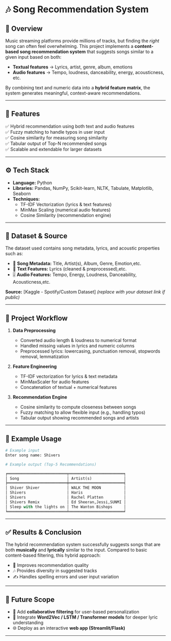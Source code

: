# 🎶 Song Recommendation System  

## 📌 Overview  
Music streaming platforms provide millions of tracks, but finding the *right* song can often feel overwhelming. This project implements a **content-based song recommendation system** that suggests songs similar to a given input based on both:  

- **Textual features** → Lyrics, artist, genre, album, emotions  
- **Audio features** → Tempo, loudness, danceability, energy, acousticness, etc.  

By combining text and numeric data into a **hybrid feature matrix**, the system generates meaningful, context-aware recommendations.  

---

## 🚀 Features  
✅ Hybrid recommendation using both text and audio features  
✅ Fuzzy matching to handle typos in user input  
✅ Cosine similarity for measuring song similarity  
✅ Tabular output of Top-N recommended songs  
✅ Scalable and extendable for larger datasets  

---

## ⚙️ Tech Stack  
- **Language:** Python  
- **Libraries:** Pandas, NumPy, Scikit-learn, NLTK, Tabulate, Matplotlib, Seaborn  
- **Techniques:**  
  - TF-IDF Vectorization (lyrics & text features)  
  - MinMax Scaling (numerical audio features)  
  - Cosine Similarity (recommendation engine)  

---

## 📂 Dataset & Source  
The dataset used contains song metadata, lyrics, and acoustic properties such as:  
- 🎵 **Song Metadata:** Title, Artist(s), Album, Genre, Emotion,etc.
- 🎼 **Text Features:** Lyrics (cleaned & preprocessed),etc.
- 🎚 **Audio Features:** Tempo, Energy, Loudness, Danceability, Acousticness,etc. 

**Source:** [Kaggle - Spotify/Custom Dataset] *(replace with your dataset link if public)*  

---

## 📑 Project Workflow  
1. **Data Preprocessing**  
   - Converted audio length & loudness to numerical format  
   - Handled missing values in lyrics and numeric columns  
   - Preprocessed lyrics: lowercasing, punctuation removal, stopwords removal, lemmatization  

2. **Feature Engineering**  
   - TF-IDF vectorization for lyrics & text metadata  
   - MinMaxScaler for audio features  
   - Concatenation of textual + numerical features  

3. **Recommendation Engine**  
   - Cosine similarity to compute closeness between songs  
   - Fuzzy matching to allow flexible input (e.g., handling typos)  
   - Tabular output showing recommended songs and artists  

---

## 🎵 Example Usage  

```python
# Example input
Enter song name: Shivers

# Example output (Top-5 Recommendations)

╒══════════════════════════╤════════════════════════╕
│ Song                     │ Artist(s)              │
╞══════════════════════════╪════════════════════════╡
│ Shiver Shiver            │ WALK THE MOON          │
│ Shivers                  │ Haris                  │
│ Shivers                  │ Rachel Platten         │
│ Shivers Remix            │ Ed Sheeran,Jessi,SUNMI │
│ Sleep with the lights on │ The Wanton Bishops     │
╘══════════════════════════╧════════════════════════╛
```

---

## ✅ Results & Conclusion  

The hybrid recommendation system successfully suggests songs that are both **musically** and **lyrically** similar to the input. Compared to basic content-based filtering, this hybrid approach:  

- 🎯 Improves recommendation quality  
- 🎶 Provides diversity in suggested tracks  
- ✍️ Handles spelling errors and user input variation  

---

## 🔮 Future Scope  

- 👥 Add **collaborative filtering** for user-based personalization  
- 🧠 Integrate **Word2Vec / LSTM / Transformer models** for deeper lyric understanding  
- 🌐 Deploy as an interactive **web app (Streamlit/Flask)**  

---
